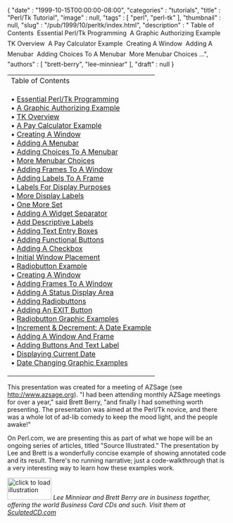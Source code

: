 {
   "date" : "1999-10-15T00:00:00-08:00",
   "categories" : "tutorials",
   "title" : "Perl/Tk Tutorial",
   "image" : null,
   "tags" : [
      "perl",
      "perl-tk"
   ],
   "thumbnail" : null,
   "slug" : "/pub/1999/10/perltk/index.html",
   "description" : " Table of Contents  Essential Perl/Tk Programming  A Graphic Authorizing Example  TK Overview  A Pay Calculator Example  Creating A Window  Adding A Menubar  Adding Choices To A Menubar  More Menubar Choices ...",
   "authors" : [
      "brett-berry",
      "lee-minniear"
   ],
   "draft" : null
}



<table>
<colgroup>
<col width="100%" />
</colgroup>
<tbody>
<tr class="odd">
<td>Table of Contents</td>
</tr>
<tr class="even">
<td><p>• <a href="/media/_pub_1999_10_perltk_index/sld001.htm">Essential Perl/Tk Programming</a><br />
• <a href="/media/_pub_1999_10_perltk_index/sld002.htm">A Graphic Authorizing Example</a><br />
• <a href="/media/_pub_1999_10_perltk_index/sld003.htm">TK Overview</a><br />
• <a href="/media/_pub_1999_10_perltk_index/sld004.htm">A Pay Calculator Example</a><br />
• <a href="/media/_pub_1999_10_perltk_index/sld005.htm">Creating A Window</a><br />
• <a href="/media/_pub_1999_10_perltk_index/sld006.htm">Adding A Menubar</a><br />
• <a href="/media/_pub_1999_10_perltk_index/sld007.htm">Adding Choices To A Menubar</a><br />
• <a href="/media/_pub_1999_10_perltk_index/sld008.htm">More Menubar Choices</a><br />
• <a href="/media/_pub_1999_10_perltk_index/sld009.htm">Adding Frames To A Window</a><br />
• <a href="/media/_pub_1999_10_perltk_index/sld010.htm">Adding Labels To A Frame</a><br />
• <a href="/media/_pub_1999_10_perltk_index/sld011.htm">Labels For Display Purposes</a><br />
• <a href="/media/_pub_1999_10_perltk_index/sld012.htm">More Display Labels</a><br />
• <a href="/media/_pub_1999_10_perltk_index/sld013.htm">One More Set</a><br />
• <a href="/media/_pub_1999_10_perltk_index/sld014.htm">Adding A Widget Separator</a><br />
• <a href="/media/_pub_1999_10_perltk_index/sld015.htm">Add Descriptive Labels</a><br />
• <a href="/media/_pub_1999_10_perltk_index/sld016.htm">Adding Text Entry Boxes</a><br />
• <a href="/media/_pub_1999_10_perltk_index/sld017.htm">Adding Functional Buttons</a><br />
• <a href="/media/_pub_1999_10_perltk_index/sld018.htm">Adding A Checkbox</a><br />
• <a href="/media/_pub_1999_10_perltk_index/sld019.htm">Initial Window Placement</a><br />
• <a href="/media/_pub_1999_10_perltk_index/sld020.htm">Radiobutton Example</a><br />
• <a href="/media/_pub_1999_10_perltk_index/sld021.htm">Creating A Window</a><br />
• <a href="/media/_pub_1999_10_perltk_index/sld022.htm">Adding Frames To A Window</a><br />
• <a href="/media/_pub_1999_10_perltk_index/sld023.htm">Adding A Status Display Area</a><br />
• <a href="/media/_pub_1999_10_perltk_index/sld024.htm">Adding Radiobuttons</a><br />
• <a href="/media/_pub_1999_10_perltk_index/sld025.htm">Adding An EXIT Button</a><br />
• <a href="/media/_pub_1999_10_perltk_index/sld026.htm">Radiobutton Graphic Examples</a><br />
• <a href="/media/_pub_1999_10_perltk_index/sld027.htm">Increment &amp; Decrement: A Date Example</a><br />
• <a href="/media/_pub_1999_10_perltk_index/sld028.htm">Adding A Window And Frame</a><br />
• <a href="/media/_pub_1999_10_perltk_index/sld029.htm">Adding Buttons And Text Label</a><br />
• <a href="/media/_pub_1999_10_perltk_index/sld030.htm">Displaying Current Date</a><br />
• <a href="/media/_pub_1999_10_perltk_index/sld031.htm">Date Changing Graphic Examples</a><br />
</p></td>
</tr>
</tbody>
</table>

This presentation was created for a meeting of AZSage (see <http://www.azsage.org>). "I had been attending monthly AZSage meetings for over a year," said Brett Berry, "and finally I had something worth presenting. The presentation was aimed at the Perl/Tk novice, and there was a whole lot of ad-lib comedy to keep the mood light, and the people awake!"

On Perl.com, we are presenting this as part of what we hope will be an ongoing series of articles, titled "Source Illustrated." The presentation by Lee and Brett is a wonderfully concise example of showing annotated code and its result. There's no running narrative; just a code-walkthrough that is a very interesting way to learn how these examples work.

[<img src="/images/_pub_1999_10_perltk_index/illustration.gif" alt="click to load illustration" width="100" height="50" />](/media/_pub_1999_10_perltk_index/sld001.htm)
*Lee Minniear and Brett Berry are in business together, offering the world Business Card CDs and such. Visit them at [SculptedCD.com](http://www.SculptedCD.com)*


